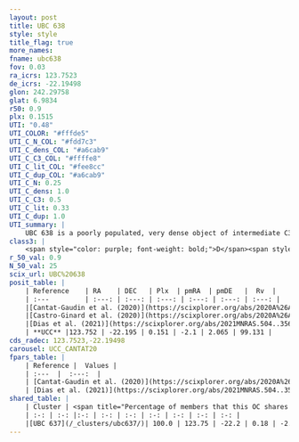 ```yaml
---
layout: post
title: UBC 638
style: style
title_flag: true
more_names: 
fname: ubc638
fov: 0.03
ra_icrs: 123.7523
de_icrs: -22.19498
glon: 242.29758
glat: 6.9834
r50: 0.9
plx: 0.1515
UTI: "0.48"
UTI_COLOR: "#fffde5"
UTI_C_N_COL: "#fdd7c3"
UTI_C_dens_COL: "#a6cab9"
UTI_C_C3_COL: "#ffffe8"
UTI_C_lit_COL: "#fee8cc"
UTI_C_dup_COL: "#a6cab9"
UTI_C_N: 0.25
UTI_C_dens: 1.0
UTI_C_C3: 0.5
UTI_C_lit: 0.33
UTI_C_dup: 1.0
UTI_summary: |
    UBC 638 is a poorly populated, very dense object of intermediate C3 quality. It is poorly studied in the literature.<br><br>This object shares a large percentage of members with at least one entry reported in the same catalogue.
class3: |
    <span style="color: purple; font-weight: bold;">D</span><span style="color: green; font-weight: bold;">A</span>
r_50_val: 0.9
N_50_val: 25
scix_url: UBC%20638
posit_table: |
    | Reference    | RA    | DEC   | Plx  | pmRA  | pmDE   |  Rv  |
    | :---         | :---: | :---: | :---: | :---: | :---: | :---: |
    |[Cantat-Gaudin et al. (2020)](https://scixplorer.org/abs/2020A%26A...640A...1C) | 123.753 | -22.201 | 0.088 | -2.116 | 2.002 | -- |
    |[Castro-Ginard et al. (2020)](https://scixplorer.org/abs/2020A%26A...635A..45C) | 123.759 | -22.224 | 0.09 | -2.128 | 1.993 | -- |
    |[Dias et al. (2021)](https://scixplorer.org/abs/2021MNRAS.504..356D) | 123.758 | -22.211 | 0.136 | -2.119 | 2.017 | -- |
    | **UCC** |123.752 | -22.195 | 0.151 | -2.1 | 2.065 | 99.131 | 
cds_radec: 123.7523,-22.19498
carousel: UCC_CANTAT20
fpars_table: |
    | Reference |  Values |
    | :---  |  :---:  |
    | [Cantat-Gaudin et al. (2020)](https://scixplorer.org/abs/2020A%26A...640A...1C) | `AVNN=0.55, DMNN=13.95, AgeNN=9.2` |
    | [Dias et al. (2021)](https://scixplorer.org/abs/2021MNRAS.504..356D) | `Av=0.522, Dist=5363, logage=9.327, [Fe/H]=-0.491` |
shared_table: |
    | Cluster | <span title="Percentage of members that this OC shares with the ones listed">%</span>   | RA   | DEC   | Plx   | pmRA  | pmDE  | Rv | UTI |
    | :-: | :-: |:-: | :-: | :-: | :-: | :-: | :-: | :-: |
    |[UBC 637](/_clusters/ubc637/)| 100.0 | 123.75 | -22.2 | 0.18 | -2.11 | 2.05 | 99.73 |0.83 |
---
```

